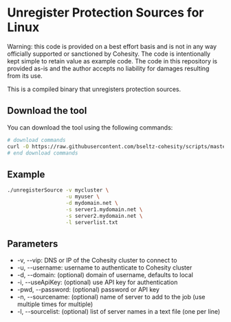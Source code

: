 # Unregister Protection Sources for Linux

Warning: this code is provided on a best effort basis and is not in any way officially supported or sanctioned by Cohesity. The code is intentionally kept simple to retain value as example code. The code in this repository is provided as-is and the author accepts no liability for damages resulting from its use.

This is a compiled binary that unregisters protection sources.

## Download the tool

You can download the tool using the following commands:

```bash
# download commands
curl -O https://raw.githubusercontent.com/bseltz-cohesity/scripts/master/linux/unregisterSource/unregisterSource
# end download commands
```

## Example

```bash
./unregisterSource -v mycluster \
                   -u myuser \
                   -d mydomain.net \
                   -s server1.mydomain.net \
                   -s server2.mydomain.net \
                   -l serverlist.txt
```

## Parameters

* -v, --vip: DNS or IP of the Cohesity cluster to connect to
* -u, --username: username to authenticate to Cohesity cluster
* -d, --domain: (optional) domain of username, defaults to local
* -i, --useApiKey: (optional) use API key for authentication
* -pwd, --password: (optional) password or API key
* -n, --sourcename: (optional) name of server to add to the job (use multiple times for multiple)
* -l, --sourcelist: (optional) list of server names in a text file (one per line)
